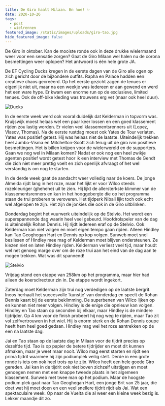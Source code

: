 ```yaml
---
title: De Giro haalt Milaan. En hoe! ✨
date: 2020-10-26
tags:
  - post
  - wielrennen
featured_image: /static/images/uploads/giro-tao.jpg
hide_featured_image: false
---
```


De Giro in oktober. Kan de mooiste ronde ook in deze drukke wielermaand weer voor een sensatie zorgen? Gaat de Giro Milaan wel halen nu de corona besmettingen weer oplopen? Het antwoord is één hele grote JA.

<!-- excerpt -->

De EF Cycling Ducks kregen in de eerste dagen van de Giro alle ogen op zich gericht door de bijzondere outfits. Rapha en Palace hadden een creatieve chaos gecreëerd. Op het eerste gezicht zagen de tenues er eigenlijk niet uit, maar na een weekje was iedereen er aan gewend en werd het een ware hype. Er kwam een enorme run op de exclusieve, limited tenues. Ook de off-bike kleding was trouwens erg vet (maar ook heel duur).

![](/static/images/uploads/giro-duck.jpg "Ducks")

In de eerste week werd ook vooral duidelijk dat Kelderman in topvorm was. Kruijswijk moest helaas wel een paar keer lossen en een goed klassement rijden zou lastig worden. Er vielen veel klassementsrenners uit (Lopez, Vlasov, Thomas). Na de eerste rustdag moest ook Yates de Tour verlaten. Yates was positief getest. Hij was helaas niet de laatste. Uiteindelijk trekken heel Jumbo-Visma en Mitchelton-Scott zich terug uit de giro ivm positieve besmettingen. Het is billen knijpen voor de wielerwereld en de supporters. Gaan we nog wel in Milaan komen? Nadat er ook nog een heel zwikje agenten positief wordt getest hoor ik een interview met Thomas de Gendt die zich niet meer prettig voelt en zich openlijk afvraagt of het wel verstandig is om nog te starten.

In de derde week gaat de aandacht weer volledig naar de koers. De jonge Almeida rijdt lang in het roze, maar het lijkt er voor Wilco steeds rozekleuriger (ghehehe) uit te zien. Hij lijkt de allersterkste klimmer van de klassementsrenners en kan in het hooggebergte die op het programma staan de trui proberen te veroveren. Het tijdperk Nibali lijkt toch ook echt wel afgelopen te zijn. Het zijn de jonkies die ook in de Giro uitblinken.

Donderdag begint het vuurwerk uiteindelijk op de Stelvio. Het wordt een superspannende dag waarin heel veel gebeurd. Hoofdrolspeler van de dag is uiteindelijk Rohan Dennis. Hij rijdt iedereen eraf op de Stelvio. Ook Kelderman kan niet volgen en moet eigen tempo gaan rijden. Alleen Hindley kan Tao Geoghegan Hart en Dennis op kop volgen. Sunweb moet snel beslissen of Hindley mee mag of Kelderman moet blijven ondersteunen. Ze kiezen niet en laten Hindley rijden. Kelderman verliest veel tijd, maar houdt wel net genoeg marge over om de roze trui aan het eind van de dag aan te mogen trekken. Wat was dit spannend!

![](/static/images/uploads/giro-stelvio.jpg "Stelvio")

Vrijdag stond een etappe van 258km op het programma, maar hier had alleen de koersdirecteur zin in. De etappe wordt ingekort.

Zaterdag moet Kelderman zijn trui nog verdedigen op de laatste bergrit. Ineos herhaalt het succesvolle ‘kunstje’ van donderdag en speelt de Rohan Dennis kaart bij de eerste beklimming. De superbenen van Wilco lijken op en kunnen niet meer volgen. Hindley is de enige die opnieuw kan volgen. Hindley en Tao staan op seconden bij elkaar, maar Hindley is de mindere tijdrijder. Op 4 km voor de finish probeert hij nog weg te rijden, maar Tao zit vol zelfvertrouwen in het wiel. Hij is enorm sterk en de Rohan Dennis coupe heeft hem heel goed gedaan. Hindley mag wel het roze aantrekken op de een na laatste dag.

Jai en Tao staan op de laatste dag in Milaan voor de tijdrit precies op dezelfde tijd. Tao is op papier de betere tijdrijder en moet dit kunnen afmaken, maar je weet maar nooit. Wilco mag eerst starten en rijdt een prima tijdrit waarmee hij zijn podiumplek veilig stelt. Derde in een grote ronde is iets om ook heel trots op te zijn. Wilco heeft een hele goede Giro gereden. Jai kan in de tijdrit ook niet boven zichzelf uitstijgen en moet genoegen nemen met een knappe tweede plaats in het algemeen klassement. Sunweb met twee man op het podium. Maar de hoogste podium plek gaat naar  Tao Geoghegan Hart, een jonge Brit van 25 jaar, die doet wat hij moet doen en een veel snellere tijdrit rijdt als Jai. Wat een spektaculaire week. Op naar de Vuelta die al weer een kleine week bezig is. Lekker maandje dit zo.
